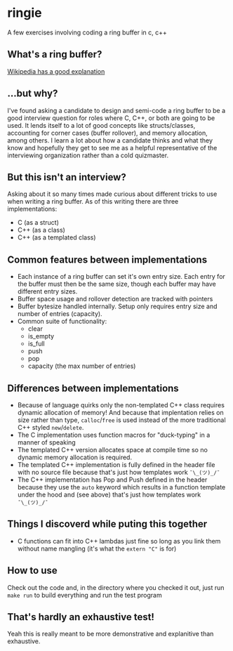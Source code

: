 # ringie
A few exercises involving coding a ring buffer in c, c++

## What's a ring buffer?
[Wikipedia has a good explanation](https://en.wikipedia.org/wiki/Circular_buffer)

## ...but why?
I've found asking a candidate to design and semi-code a ring buffer to be a good interview question for roles where C, C++, or both are going to be used. It lends itself to a lot of good concepts like structs/classes, accounting for corner cases (buffer rollover), and memory allocation, among others. I learn a lot about how a candidate thinks and what they know and hopefully they get to see me as a helpful representative of the interviewing organization rather than a cold quizmaster.

## But this isn't an interview?
Asking about it so many times made curious about different tricks to use when writing a ring buffer. As of this writing there are three implementations:
* C (as a struct)
* C++ (as a class)
* C++ (as a templated class)

## Common features between implementations
* Each instance of a ring buffer can set it's own entry size. Each entry for the buffer must then be the same size, though each buffer may have different entry sizes.
* Buffer space usage and rollover detection are tracked with pointers
* Buffer bytesize handled internally. Setup only requires entry size and number of entries (capacity).
* Common suite of functionality:
  * clear
  * is_empty
  * is_full
  * push
  * pop
  * capacity (the max number of entries)

## Differences between implementations
* Because of language quirks only the non-templated C++ class requires dynamic allocation of memory! And because that implentation relies on size rather than type, `calloc`/`free` is used instead of the more traditional C++ styled `new`/`delete`.
* The C implementation uses function macros for "duck-typing" in a manner of speaking
* The templated C++ version allocates space at compile time so no dynamic memory allocation is required.
* The templated C++ implementation is fully defined in the header file with no source file because that's just how templates work `¯\_(ツ)_/¯`
* The C++ implementation has Pop and Push defined in the header because they use the `auto` keyword which results in a function template under the hood and (see above) that's just how templates work `¯\_(ツ)_/¯`

## Things I discoverd while puting this together
* C functions can fit into C++ lambdas just fine so long as you link them without name mangling (it's what the `extern "C"` is for)

## How to use
Check out the code and, in the directory where you checked it out, just run
`make run`
to build everything and run the test program

## That's hardly an exhaustive test!
Yeah this is really meant to be more demonstrative and explanitive than exhaustive.
